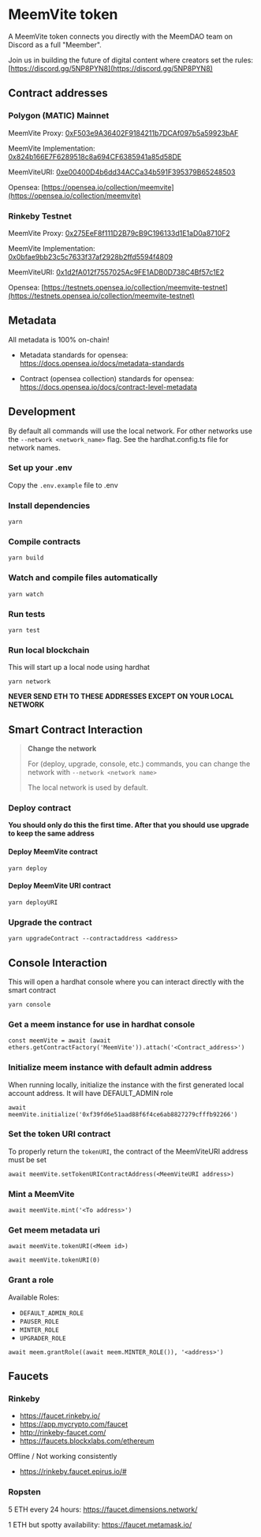 # MeemVite token

A MeemVite token connects you directly with the MeemDAO team on Discord as a full "Meember".

Join us in building the future of digital content where creators set the rules: [https://discord.gg/5NP8PYN8](https://discord.gg/5NP8PYN8)

## Contract addresses

### Polygon (MATIC) Mainnet

MeemVite Proxy: [0xF503e9A36402F9184211b7DCAf097b5a59923bAF](https://polygonscan.com/address/0xF503e9A36402F9184211b7DCAf097b5a59923bAF)

MeemVite Implementation: [0x824b166E7F6289518c8a694CF6385941a85d58DE](https://polygonscan.com/address/0x824b166E7F6289518c8a694CF6385941a85d58DE)

MeemViteURI: [0xe00400D4b6dd34ACCa34b591F395379B65248503](https://polygonscan.com/address/0xe00400D4b6dd34ACCa34b591F395379B65248503)

Opensea: [https://opensea.io/collection/meemvite](https://opensea.io/collection/meemvite)

### Rinkeby Testnet

MeemVite Proxy: [0x275EeF8f111D2B79cB9C196133d1E1aD0a8710F2](https://rinkeby.etherscan.io/address/0x275EeF8f111D2B79cB9C196133d1E1aD0a8710F2)

MeemVite Implementation: [0x0bfae9bb23c5c7633f37af2928b2ffd5594f4809](https://rinkeby.etherscan.io/address/0x0bfae9bb23c5c7633f37af2928b2ffd5594f4809)

MeemViteURI: [0x1d2fA012f7557025Ac9FE1ADB0D738C4Bf57c1E2](https://rinkeby.etherscan.io/address/0x1d2fA012f7557025Ac9FE1ADB0D738C4Bf57c1E2)

Opensea: [https://testnets.opensea.io/collection/meemvite-testnet](https://testnets.opensea.io/collection/meemvite-testnet)

## Metadata

All metadata is 100% on-chain!

* Metadata standards for opensea: https://docs.opensea.io/docs/metadata-standards

* Contract (opensea collection) standards for opensea: https://docs.opensea.io/docs/contract-level-metadata

## Development

By default all commands will use the local network. For other networks use the ```--network <network_name>``` flag. See the hardhat.config.ts file for network names.

### Set up your .env

Copy the `.env.example` file to .env

### Install dependencies

```yarn```

### Compile contracts

```yarn build```

### Watch and compile files automatically

```yarn watch```

### Run tests

```yarn test```

### Run local blockchain

This will start up a local node using hardhat

```yarn network```

**NEVER SEND ETH TO THESE ADDRESSES EXCEPT ON YOUR LOCAL NETWORK**

## Smart Contract Interaction

> **Change the network**
>
> For (deploy, upgrade, console, etc.) commands, you can change the network with `--network <network name>`
>
> The local network is used by default.

### Deploy contract

**You should only do this the first time. After that you should use upgrade to keep the same address**

#### Deploy MeemVite contract

```yarn deploy```

#### Deploy MeemVite URI contract

```yarn deployURI```

### Upgrade the contract

```yarn upgradeContract --contractaddress <address>```

## Console Interaction

This will open a hardhat console where you can interact directly with the smart contract

```yarn console```

### Get a meem instance for use in hardhat console

```
const meemVite = await (await ethers.getContractFactory('MeemVite')).attach('<Contract_address>')
```

### Initialize meem instance with default admin address

When running locally, initialize the instance with the first generated local account address. It will have DEFAULT_ADMIN role

```
await meemVite.initialize('0xf39fd6e51aad88f6f4ce6ab8827279cfffb92266')
```

### Set the token URI contract

To properly return the `tokenURI`, the contract of the MeemViteURI address must be set

```
await meemVite.setTokenURIContractAddress(<MeemViteURI address>)
```

### Mint a MeemVite

```
await meemVite.mint('<To address>')
```

### Get meem metadata uri

```
await meemVite.tokenURI(<Meem id>)

await meemVite.tokenURI(0)
```

### Grant a role

Available Roles:

* `DEFAULT_ADMIN_ROLE`
* `PAUSER_ROLE`
* `MINTER_ROLE`
* `UPGRADER_ROLE`

```
await meem.grantRole((await meem.MINTER_ROLE()), '<address>')
```

## Faucets

### Rinkeby

* https://faucet.rinkeby.io/
* https://app.mycrypto.com/faucet
* http://rinkeby-faucet.com/
* https://faucets.blockxlabs.com/ethereum

Offline / Not working consistently
* https://rinkeby.faucet.epirus.io/#


### Ropsten

5 ETH every 24 hours: https://faucet.dimensions.network/

1 ETH but spotty availability: https://faucet.metamask.io/